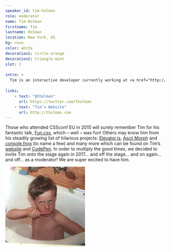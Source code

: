 ```yaml
---
speaker_id: tim-holman
role: moderator
name: Tim Holman
firstname: Tim
lastname: Holman
location: New York, US
bg: rose
color: white
decoration1: circle-orange
decoration2: triangle-mint
slot: 1

intro: >
  Tim is an interactive developer currently working at <a href="http://codepen.io/">CodePen</a> and the the creator of a number of wonderful web projects.

links:
    - text: "@tholman"
      url: https://twitter.com/tholman
    - text: "Tim’s Website"
      url: http://tholman.com
---
```


Those who attended CSSconf EU in 2015 will surely remember Tim for his fantastic talk, [Fun.css](https://youtu.be/5HP6k43T0yM), which – well – was fun! Others may know him from his steadily growing list of hilarious projects: [Elevator.js](http://tholman.com/elevator.js/), [Ascii Morph](http://codepen.io/tholman/full/BQLQyo) and [console.frog](http://tholman.com/console-dot-frog/) (to name a few) and many more which can be found on Tim’s [website](http://tholman.com/) and [CodePen](http://codepen.io/tholman/). In order to multiply the good times, we decided to invite Tim onto the stage again in 2017… and off the stage… and on again…  and off… as a moderator! We are super excited to have him.

<img alt="Tim Holman" style="width: 50%; margin: 0 auto" src="/assets/images/tim-dance.gif">
